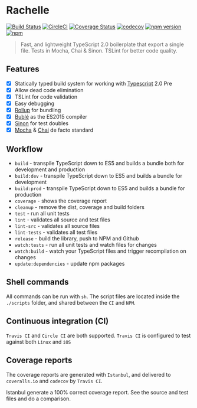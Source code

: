 # Rachelle

[![Build Status](https://travis-ci.org/Kflash/rachelle.svg?branch=master)](https://travis-ci.org/Kflash/rachelle)
[![CircleCI](https://circleci.com/gh/Kflash/rachelle.svg?style=svg)](https://circleci.com/gh/Kflash/rachelle)
[![Coverage Status](https://coveralls.io/repos/github/Kflash/rachelle/badge.svg?branch=master)](https://coveralls.io/github/Kflash/rachelle?branch=master)
[![codecov](https://codecov.io/gh/Kflash/rachelle/branch/master/graph/badge.svg)](https://codecov.io/gh/Kflash/rachelle)
[![npm version](https://badge.fury.io/js/rachelle.svg)](https://badge.fury.io/js/rachelle)
[![npm](https://img.shields.io/npm/l/express.svg?style=flat-square)](https://github.com/kflash/rachelle/blob/master/LICENSE.md)

> Fast, and lightweight TypeScript 2.0 boilerplate that export a single file. Tests in Mocha, Chai & Sinon. TSLint for better code quality.

## Features

- [x] Statically typed build system for working with [Typescript](https://www.typescriptlang.org/) 2.0 Pre
- [x] Allow dead code elimination
- [x] TSLint for code validation
- [x] Easy debugging
- [x] [Rollup](http://rollupjs.org/) for bundling
- [x] [Bublé](https://gitlab.com/Rich-Harris/buble) as the ES2015 compiler
- [x] [Sinon](http://sinonjs.org/) for test doubles
- [x] [Mocha](https://mochajs.org/) & [Chai](http://chaijs.com/) de facto standard

## Workflow

- `build` - transpile TypeScript down to ES5 and builds a bundle both for development and production
- `build:dev`  - transpile TypeScript down to ES5 and builds a bundle for development
- `build:prod` - transpile TypeScript down to ES5 and builds a bundle for production
- `coverage` - shows the coverage report
- `cleanup` - remove the dist, coverage and build folders
- `test` - run all unit tests
- `lint` - validates all source and test files
- `lint-src` - validates all source files
- `lint-tests` - validates all test files
- `release` - build the library, push to NPM and Github
- `watch:tests` - run all unit tests and watch files for changes
- `watch:build` - watch your TypeScript files and trigger recompilation on changes
- `update:dependencies` - update npm packages

## Shell commands

All commands can be run with `sh`. The script files are located inside the `./scripts` folder, and shared between
the `CI` and `NPM`.

## Continuous integration (CI)

`Travis CI` and `Circle CI` are both supported. `Travis CI` is configured to test against both `Linux` and `iOS`

## Coverage reports

The coverage reports are generated with `Istanbul`, and delivered to `coveralls.io` and `codecov` by `Travis CI`.

Istanbul generate a 100% correct coverage report. See the source and test files and do a comparison.
